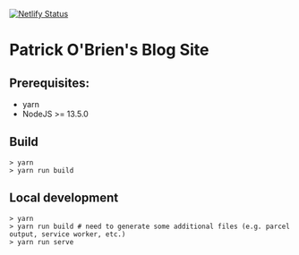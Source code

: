 [![Netlify Status](https://api.netlify.com/api/v1/badges/81462379-4765-4f39-a6e3-b732eb725dc7/deploy-status)](https://app.netlify.com/sites/pob/deploys)

# Patrick O'Brien's Blog Site

## Prerequisites:

- yarn
- NodeJS >= 13.5.0

## Build

```shell
> yarn
> yarn run build
```

## Local development

```shell
> yarn
> yarn run build # need to generate some additional files (e.g. parcel output, service worker, etc.)
> yarn run serve
```
